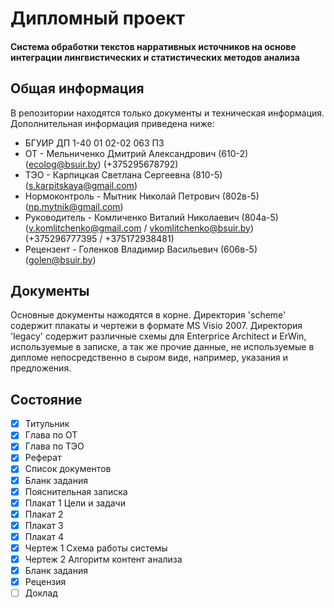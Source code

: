 Дипломный проект
================

#### Система обработки текстов нарративных источников на основе интеграции лингвистических и статистических методов анализа ####

Общая информация
----------------

В репозитории находятся только документы и техническая информация. Дополнительная информация приведена ниже:

* БГУИР  ДП 1-40 01 02-02 063 ПЗ
* ОТ  - Мельниченко Дмитрий Александрович (610-2) (ecolog@bsuir.by) (+375295678792)
* ТЭО - Карпицкая Светлана Сергеевна (810-5) (s.karpitskaya@gmail.com)
* Нормоконтроль - Мытник Николай Петрович (802в-5) (np.mytnik@gmail.com)
* Руководитель - Комличенко Виталий Николаевич (804а-5) (v.komlitchenko@gmail.com / vkomlitchenko@bsuir.by) (+375296777395 / +375172938481)
* Рецензент - Голенков Владимир Васильевич (606в-5) (golen@bsuir.by)

Документы
----------------

Основные документы нажодятся в корне. Директория 'scheme' содержит плакаты и чертежи в формате MS Visio 2007. Директория 'legacy' содержит различные схемы для Enterprice Architect и ErWin, используемые в записке, а так же прочие данные, не используемые в дипломе непосредственно в сыром виде, например, указания и предложения.

Состояние
----------------
- [x] Титульник
- [x] Глава по ОТ
- [x] Глава по ТЭО
- [x] Реферат
- [x] Список документов
- [x] Бланк задания
- [x] Пояснительная записка
- [x] Плакат 1 Цели и задачи
- [x] Плакат 2 
- [x] Плакат 3
- [x] Плакат 4
- [x] Чертеж 1 Схема работы системы
- [x] Чертеж 2 Алгоритм контент анализа
- [x] Бланк задания
- [x] Рецензия
- [ ] Доклад